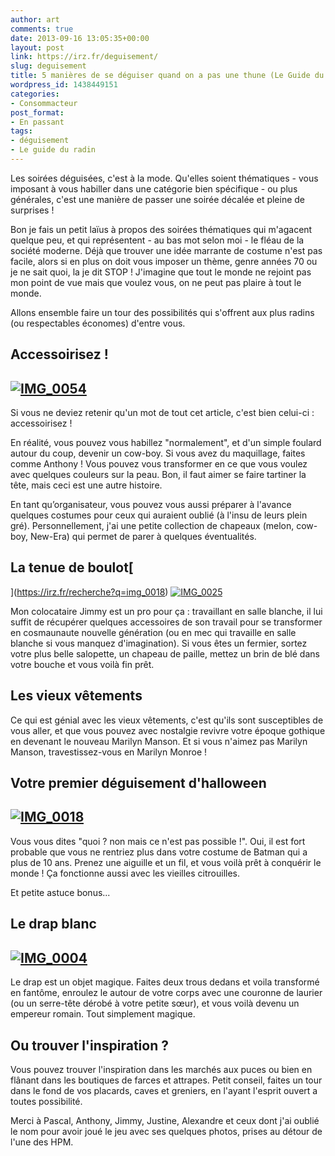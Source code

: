 ```yaml
---
author: art
comments: true
date: 2013-09-16 13:05:35+00:00
layout: post
link: https://irz.fr/deguisement/
slug: deguisement
title: 5 manières de se déguiser quand on a pas une thune (Le Guide du Radin)
wordpress_id: 1438449151
categories:
- Consommacteur
post_format:
- En passant
tags:
- déguisement
- Le guide du radin
---
```


Les soirées déguisées, c'est à la mode. Qu'elles soient thématiques - vous imposant à vous habiller dans une catégorie bien spécifique - ou plus générales, c'est une manière de passer une soirée décalée et pleine de surprises !<!-- more -->

Bon je fais un petit laïus à propos des soirées thématiques qui m'agacent quelque peu, et qui représentent - au bas mot selon moi - le fléau de la société moderne. Déjà que trouver une idée marrante de costume n'est pas facile, alors si en plus on doit vous imposer un thème, genre années 70 ou je ne sait quoi, la je dit STOP ! J'imagine que tout le monde ne rejoint pas mon point de vue mais que voulez vous, on ne peut pas plaire à tout le monde.

Allons ensemble faire un tour des possibilités qui s'offrent aux plus radins (ou respectables économes) d'entre vous.



## Accessoirisez !





## [![IMG_0054](https://static.irz.fr/2013/09/IMG_0054-640x426.jpg)](https://irz.fr/recherche?q=img_0054)



Si vous ne deviez retenir qu'un mot de tout cet article, c'est bien celui-ci : accessoirisez !

En réalité, vous pouvez vous habillez "normalement", et d'un simple foulard autour du coup, devenir un cow-boy. Si vous avez du maquillage, faites comme Anthony ! Vous pouvez vous transformer en ce que vous voulez avec quelques couleurs sur la peau. Bon, il faut aimer se faire tartiner la tête, mais ceci est une autre histoire.

En tant qu’organisateur, vous pouvez vous aussi préparer à l'avance quelques costumes pour ceux qui auraient oublié (à l'insu de leurs plein gré). Personnellement, j'ai une petite collection de chapeaux (melon, cow-boy, New-Era) qui permet de parer à quelques éventualités.



## La tenue de boulot[
](https://irz.fr/recherche?q=img_0018) [![IMG_0025](https://static.irz.fr/2013/09/IMG_0025-640x426.jpg)](https://irz.fr/recherche?q=img_0025)



Mon colocataire Jimmy est un pro pour ça : travaillant en salle blanche, il lui suffit de récupérer quelques accessoires de son travail pour se transformer en cosmaunaute nouvelle génération (ou en mec qui travaille en salle blanche si vous manquez d'imagination). Si vous êtes un fermier, sortez votre plus belle salopette, un chapeau de paille, mettez un brin de blé dans votre bouche et vous voilà fin prêt.



## Les vieux vêtements



Ce qui est génial avec les vieux vêtements, c'est qu'ils sont susceptibles de vous aller, et que vous pouvez avec nostalgie revivre votre époque gothique en devenant le nouveau Marilyn Manson. Et si vous n'aimez pas Marilyn Manson, travestissez-vous en Marilyn Monroe !



## Votre premier déguisement d'halloween





## [![IMG_0018](https://static.irz.fr/2013/09/IMG_0018-640x426.jpg)](https://irz.fr/recherche?q=img_0018)



Vous vous dites "quoi ? non mais ce n'est pas possible !". Oui, il est fort probable que vous ne rentriez plus dans votre costume de Batman qui a plus de 10 ans. Prenez une aiguille et un fil, et vous voilà prêt à conquérir le monde ! Ça fonctionne aussi avec les vieilles citrouilles.

Et petite astuce bonus...





## Le drap blanc





## [![IMG_0004](https://static.irz.fr/2013/09/IMG_0004-640x426.jpg)](https://irz.fr/recherche?q=img_0004)



Le drap est un objet magique. Faites deux trous dedans et voila transformé en fantôme, enroulez le autour de votre corps avec une couronne de laurier (ou un serre-tête dérobé à votre petite sœur), et vous voilà devenu un empereur romain. Tout simplement magique.




## Ou trouver l'inspiration ?



Vous pouvez trouver l'inspiration dans les marchés aux puces ou bien en flânant dans les boutiques de farces et attrapes. Petit conseil, faites un tour dans le fond de vos placards, caves et greniers, en l'ayant l'esprit ouvert a toutes possibilité.

Merci à Pascal, Anthony, Jimmy, Justine, Alexandre et ceux dont j'ai oublié le nom pour avoir joué le jeu avec ses quelques photos, prises au détour de l'une des HPM.


